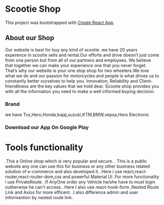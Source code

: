 # Scootie Shop

This project was bootstrapped with [Create React App](https://hoqtravel-agent.web.app/home).

## About our Shop

Our website is best for buy any kind of scootie .we have 20 years experence in scootie sells and rental.Our efforts and drive doesn’t just come from one person but from all of our partners and employees. We believe that together we can make your experience one that you never forget. That’s why our website is your one stop shop for two wheelers.We love what we do and our passion for motorcycles and people is what drives us to constantly better ourselves to help you. Innovation, Reliability and Client-friendliness are the key values that we hold dear. Scootie shop provides you with all the information you need to make a well informed buying decision.

### Brand

we have Tvs,Hero,Honda,bajaj,suzuki,KTM,BMW,vepsa,Hero Electronic

### Download our App On Google Play

# Tools functionality

.This a Online shop which is very popular and secure.
. This is a public website any one can use this for business or any other business related solution of e-commerce and also developed it.
.Here i use react,react-router,react-router-dom,css and powerful Material UI
.For more functionality i use PrivateRoute.
.If AnyOne order any Vehicle he/she have to must login outherwise he can't access.
.Here I also use react-hook-form ,Nested Route Link and Axios for more efficent.
.I also difference admin and user informantion by nested route link.

